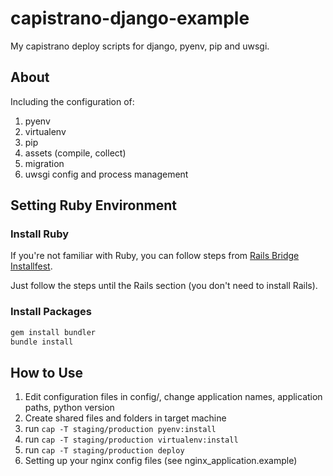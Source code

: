 # capistrano-django-example

My capistrano deploy scripts for django, pyenv, pip and uwsgi.

## About
Including the configuration of:

1. pyenv
2. virtualenv
3. pip
4. assets (compile, collect)
5. migration
6. uwsgi config and process management

## Setting Ruby Environment

### Install Ruby

If you're not familiar with Ruby, you can follow steps from [Rails Bridge Installfest](http://docs.railsbridge.org/installfest/).

Just follow the steps until the Rails section (you don't need to install Rails).

### Install Packages

```bash
gem install bundler
bundle install
```

## How to Use

1. Edit configuration files in config/, change application names, application paths, python version
2. Create shared files and folders in target machine
3. run `cap -T staging/production pyenv:install`
4. run `cap -T staging/production virtualenv:install`
5. run `cap -T staging/production deploy`
6. Setting up your nginx config files (see nginx\_application.example)
